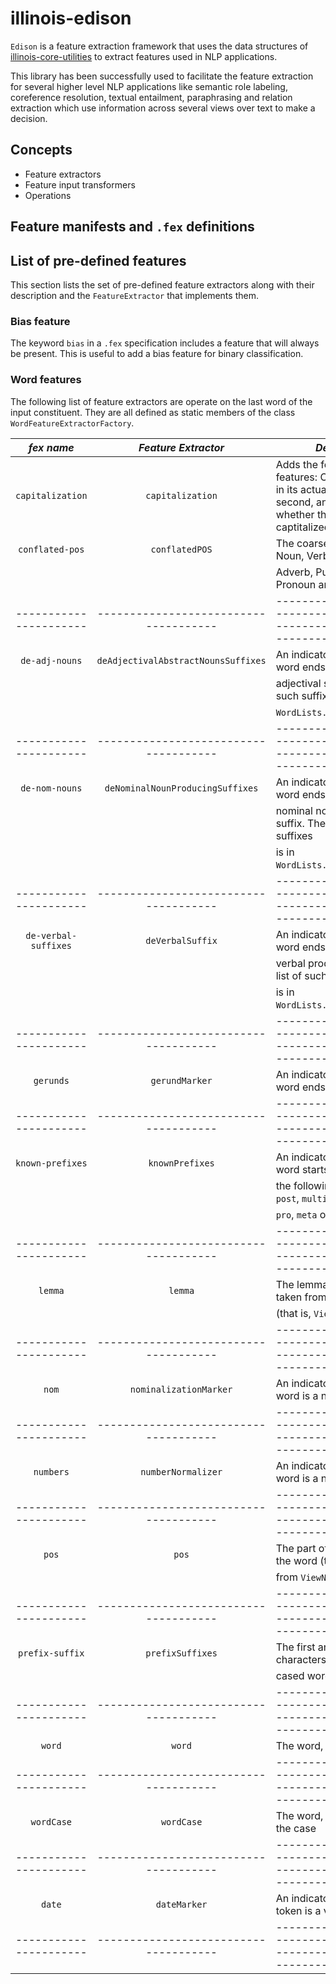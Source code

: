 # illinois-edison

`Edison` is a feature extraction framework that uses the data structures of [illinois-core-utilities](..`core-utilities`README.md)
to extract features used in NLP applications.

This library has been successfully used to facilitate the feature extraction for several higher level
NLP applications like semantic role labeling, coreference
resolution, textual entailment, paraphrasing and relation
extraction which use information across several views over text to
make a decision.



## Concepts
   - Feature extractors
   - Feature input transformers
   - Operations

## Feature manifests and `.fex` definitions

## List of pre-defined features

This section lists the set of pre-defined feature extractors along
with their description and the `FeatureExtractor` that implements
them.

### Bias feature
The keyword `bias` in a `.fex` specification includes a feature
that will always be present. This is useful to add a bias feature
for binary classification.

### Word features
The following list of feature extractors are operate on the last
word of the input constituent. They are all defined as static
members of the class `WordFeatureExtractorFactory`.
  

| *fex name*           | *Feature Extractor*                 | *Description*                                                           |
|:--------------------:|:-----------------------------------:|-------------------------------------------------------------------------|
| `capitalization`     | `capitalization`                    | Adds the following two features: One with the word in its actual case, and the second, an indicator for whether the word is captitalized   |
| `conflated-pos`      | `conflatedPOS`                      | The coarse POS tag (one of Noun, Verb, Adjective,                       |
|                      |                                     | Adverb, Punctuation, Pronoun and Other)                                 |
|----------------------|-------------------------------------|-------------------------------------------------------------------------|
| `de-adj-nouns`       | `deAdjectivalAbstractNounsSuffixes` | An indicator for whether the word ends with a de-                       |
|                      |                                     | adjectival suffix. The list of such suffixes is in                      |
|                      |                                     | `WordLists.DE_ADJ_SUFFIXES`.                                            |
|----------------------|-------------------------------------|-------------------------------------------------------------------------|
| `de-nom-nouns`       | `deNominalNounProducingSuffixes`    | An indicator for whether the word ends with a de-                       |
|                      |                                     | nominal noun producing suffix. The list of such suffixes                |
|                      |                                     | is in `WordLists.DENOM_SUFFIXES`.                                       |
|----------------------|-------------------------------------|-------------------------------------------------------------------------|
| `de-verbal-suffixes` | `deVerbalSuffix`                    | An indicator for whether the word ends with a de-                       |
|                      |                                     | verbal producing suffix. The list of such suffixes                      |
|                      |                                     | is in `WordLists.DE_VERB_SUFFIXES`.                                     |
|----------------------|-------------------------------------|-------------------------------------------------------------------------|
| `gerunds`            | `gerundMarker`                      | An indicator for whether the word ends with an `-ing`.                  |
|----------------------|-------------------------------------|-------------------------------------------------------------------------|
| `known-prefixes`     | `knownPrefixes`                     | An indicator for whether the word starts with one of                    |
|                      |                                     | the following: `poly`, `ultra`, `post`, `multi`, `pre`, `fore`, `ante`, |
|                      |                                     | `pro`, `meta` or `out`                                                  |
|----------------------|-------------------------------------|-------------------------------------------------------------------------|
| `lemma`              | `lemma`                             | The lemma of the word, taken from the LEMMA view                        |
|                      |                                     | (that is, `ViewNames.LEMMA`)                                            |
|----------------------|-------------------------------------|-------------------------------------------------------------------------|
| `nom`                | `nominalizationMarker`              | An indicator for whether the word is a nominalization                   |
|----------------------|-------------------------------------|-------------------------------------------------------------------------|
| `numbers`            | `numberNormalizer`                  | An indicator for whether the word is a number                           |
|----------------------|-------------------------------------|-------------------------------------------------------------------------|
| `pos`                | `pos`                               | The part of speech tag of the word (taken                               |
|                      |                                     | from `ViewNames.POS`)                                                   |
|----------------------|-------------------------------------|-------------------------------------------------------------------------|
| `prefix-suffix`      | `prefixSuffixes`                    | The first and last two, three characters in the lower                   |
|                      |                                     | cased word                                                              |
|----------------------|-------------------------------------|-------------------------------------------------------------------------|
| `word`               | `word`                              | The word, lower cased                                                   |
|----------------------|-------------------------------------|-------------------------------------------------------------------------|
| `wordCase`           | `wordCase`                          | The word, without changing the case                                     |
|----------------------|-------------------------------------|-------------------------------------------------------------------------|
| `date`               | `dateMarker`                        | An indicator for whether the token is a valid date                      |
|----------------------|-------------------------------------|-------------------------------------------------------------------------|


